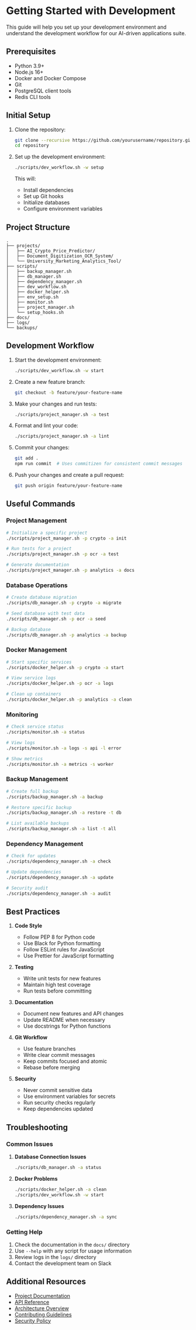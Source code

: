 # Getting Started with Development

This guide will help you set up your development environment and understand the development workflow for our AI-driven applications suite.

## Prerequisites

- Python 3.9+
- Node.js 16+
- Docker and Docker Compose
- Git
- PostgreSQL client tools
- Redis CLI tools

## Initial Setup

1. Clone the repository:

   ```bash
   git clone --recursive https://github.com/yourusername/repository.git
   cd repository
   ```

2. Set up the development environment:

   ```bash
   ./scripts/dev_workflow.sh -w setup
   ```

   This will:
   - Install dependencies
   - Set up Git hooks
   - Initialize databases
   - Configure environment variables

## Project Structure

```
.
├── projects/
│   ├── AI_Crypto_Price_Predictor/
│   ├── Document_Digitization_OCR_System/
│   └── University_Marketing_Analytics_Tool/
├── scripts/
│   ├── backup_manager.sh
│   ├── db_manager.sh
│   ├── dependency_manager.sh
│   ├── dev_workflow.sh
│   ├── docker_helper.sh
│   ├── env_setup.sh
│   ├── monitor.sh
│   ├── project_manager.sh
│   └── setup_hooks.sh
├── docs/
├── logs/
└── backups/
```

## Development Workflow

1. Start the development environment:

   ```bash
   ./scripts/dev_workflow.sh -w start
   ```

2. Create a new feature branch:

   ```bash
   git checkout -b feature/your-feature-name
   ```

3. Make your changes and run tests:

   ```bash
   ./scripts/project_manager.sh -a test
   ```

4. Format and lint your code:

   ```bash
   ./scripts/project_manager.sh -a lint
   ```

5. Commit your changes:

   ```bash
   git add .
   npm run commit  # Uses commitizen for consistent commit messages
   ```

6. Push your changes and create a pull request:

   ```bash
   git push origin feature/your-feature-name
   ```

## Useful Commands

### Project Management

```bash
# Initialize a specific project
./scripts/project_manager.sh -p crypto -a init

# Run tests for a project
./scripts/project_manager.sh -p ocr -a test

# Generate documentation
./scripts/project_manager.sh -p analytics -a docs
```

### Database Operations

```bash
# Create database migration
./scripts/db_manager.sh -p crypto -a migrate

# Seed database with test data
./scripts/db_manager.sh -p ocr -a seed

# Backup database
./scripts/db_manager.sh -p analytics -a backup
```

### Docker Management

```bash
# Start specific services
./scripts/docker_helper.sh -p crypto -a start

# View service logs
./scripts/docker_helper.sh -p ocr -a logs

# Clean up containers
./scripts/docker_helper.sh -p analytics -a clean
```

### Monitoring

```bash
# Check service status
./scripts/monitor.sh -a status

# View logs
./scripts/monitor.sh -a logs -s api -l error

# Show metrics
./scripts/monitor.sh -a metrics -s worker
```

### Backup Management

```bash
# Create full backup
./scripts/backup_manager.sh -a backup

# Restore specific backup
./scripts/backup_manager.sh -a restore -t db

# List available backups
./scripts/backup_manager.sh -a list -t all
```

### Dependency Management

```bash
# Check for updates
./scripts/dependency_manager.sh -a check

# Update dependencies
./scripts/dependency_manager.sh -a update

# Security audit
./scripts/dependency_manager.sh -a audit
```

## Best Practices

1. **Code Style**
   - Follow PEP 8 for Python code
   - Use Black for Python formatting
   - Follow ESLint rules for JavaScript
   - Use Prettier for JavaScript formatting

2. **Testing**
   - Write unit tests for new features
   - Maintain high test coverage
   - Run tests before committing

3. **Documentation**
   - Document new features and API changes
   - Update README when necessary
   - Use docstrings for Python functions

4. **Git Workflow**
   - Use feature branches
   - Write clear commit messages
   - Keep commits focused and atomic
   - Rebase before merging

5. **Security**
   - Never commit sensitive data
   - Use environment variables for secrets
   - Run security checks regularly
   - Keep dependencies updated

## Troubleshooting

### Common Issues

1. **Database Connection Issues**

   ```bash
   ./scripts/db_manager.sh -a status
   ```

2. **Docker Problems**

   ```bash
   ./scripts/docker_helper.sh -a clean
   ./scripts/dev_workflow.sh -w start
   ```

3. **Dependency Issues**

   ```bash
   ./scripts/dependency_manager.sh -a sync
   ```

### Getting Help

1. Check the documentation in the `docs/` directory
2. Use `--help` with any script for usage information
3. Review logs in the `logs/` directory
4. Contact the development team on Slack

## Additional Resources

- [Project Documentation](../README.md)
- [API Reference](../api/README.md)
- [Architecture Overview](../architecture/README.md)
- [Contributing Guidelines](../CONTRIBUTING.md)
- [Security Policy](../SECURITY.md)

